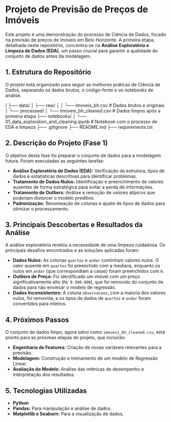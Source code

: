 # Projeto de Previsão de Preços de Imóveis

Este projeto é uma demonstração do processo de Ciência de Dados, focado na previsão de preços de imóveis em Belo Horizonte. A primeira etapa, detalhada neste repositório, concentra-se na **Análise Exploratória e Limpeza de Dados (EDA)**, um passo crucial para garantir a qualidade do conjunto de dados antes da modelagem.

## 1. Estrutura do Repositório

O projeto está organizado para seguir as melhores práticas de Ciência de Dados, separando os dados brutos, o código-fonte e os notebooks de análise.

/
├── data/
│   ├── raw/
│   │   └── imoveis_bh.csv         # Dados brutos e originais
│   └── processed/
│       └── imoveis_bh_cleaned.csv # Dados limpos após a primeira etapa
├── notebooks/
│   └── 01_data_exploration_and_cleaning.ipynb # Notebook com o processo de EDA e limpeza
├── .gitignore
├── README.md
├── requirements.txt

## 2. Descrição do Projeto (Fase 1)

O objetivo desta fase foi preparar o conjunto de dados para a modelagem futura. Foram executadas as seguintes tarefas:

* **Análise Exploratória de Dados (EDA):** Verificação da estrutura, tipos de dados e estatísticas descritivas para identificar problemas.
* **Tratamento de Dados Nulos:** Identificação e preenchimento de valores ausentes de forma estratégica para evitar a perda de informações.
* **Tratamento de Outliers:** Análise e remoção de valores atípicos que poderiam distorcer o modelo preditivo.
* **Padronização:** Renomeação de colunas e ajuste de tipos de dados para otimizar o processamento.

## 3. Principais Descobertas e Resultados da Análise

A análise exploratória revelou a necessidade de uma limpeza cuidadosa. Os principais desafios encontrados e as soluções aplicadas foram:

* **Dados Nulos:** As colunas `quartos` e `andar` continham valores nulos. O valor ausente em `quartos` foi preenchido com a mediana, enquanto os nulos em `andar` (que correspondiam a casas) foram preenchidos com `0`.
* **Outliers de Preço:** Foi identificado um imóvel com um preço significativamente alto (`R$ 9.500.000`), que foi removido do conjunto de dados para não enviesar o modelo de regressão.
* **Dados Inconsistentes:** A coluna `observacoes`, com a maioria dos valores nulos, foi removida, e os tipos de dados de `quartos` e `andar` foram convertidos para inteiros.

## 4. Próximos Passos

O conjunto de dados limpo, agora salvo como `imoveis_bh_cleaned.csv`, está pronto para as próximas etapas do projeto, que incluirão:

* **Engenharia de Features:** Criação de novas variáveis relevantes para a previsão.
* **Modelagem:** Construção e treinamento de um modelo de Regressão Linear.
* **Avaliação do Modelo:** Análise das métricas de desempenho e interpretação dos resultados.

## 5. Tecnologias Utilizadas

* **Python**
* **Pandas:** Para manipulação e análise de dados.
* **Matplotlib e Seaborn:** Para a visualização de dados.